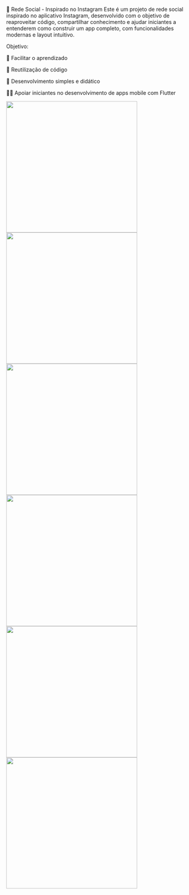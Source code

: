 📸 Rede Social - Inspirado no Instagram
Este é um projeto de rede social inspirado no aplicativo Instagram, desenvolvido com o objetivo de reaproveitar código, compartilhar conhecimento e ajudar iniciantes a entenderem como construir um app completo, com funcionalidades modernas e layout intuitivo.


Objetivo:

🧠 Facilitar o aprendizado

🔄 Reutilização de código

🚀 Desenvolvimento simples e didático

👨‍💻 Apoiar iniciantes no desenvolvimento de apps mobile com Flutter


<img src="https://github.com/user-attachments/assets/15e0c21f-a0c2-41d4-ba26-771b025d41e8" width="350"/>

<img src="https://github.com/user-attachments/assets/e8d5aab9-f98e-4f68-af5b-a5e206cd9910" width="350"/>

<img src="https://github.com/user-attachments/assets/55d5e303-3740-4dc4-a305-7e54bec7888e" width="350"/>

<img src="https://github.com/user-attachments/assets/5c6cd3a4-477c-4e14-b805-eba6a09d0b10" width="350"/>

<img src="https://github.com/user-attachments/assets/cf1911be-7899-48de-a203-d7f43923eca7" width="350"/>

<img src="https://github.com/user-attachments/assets/5c4a95f8-9de9-44e1-8888-8aebfd05798f" width="350"/>

